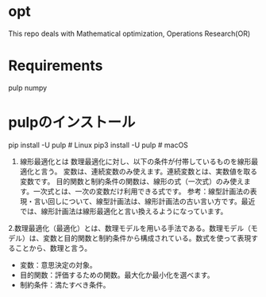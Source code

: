 # opt
This repo deals with Mathematical optimization, Operations Research(OR) 

# Requirements
pulp
numpy
# pulpのインストール 
pip install -U pulp # Linux
pip3 install -U pulp  # macOS

1. 線形最適化とは
  数理最適化に対し、以下の条件が付帯しているものを線形最適化と言う。
  変数は、連続変数のみ使えます。連続変数とは、実数値を取る変数です。
  目的関数と制約条件の関数は、線形の式（一次式）のみ使えます。一次式とは、一次の変数だけ利用できる式です。
  参考：線型計画法の表現・言い回しについて、線型計画法は、線形計画法の古い言い方です。最近では、線形計画法は線形最適化と言い換えるようになっています。
  
2.数理最適化（最適化）とは、数理モデルを用いる手法である。数理モデル（モデル）は、変数と目的関数と制約条件から構成されている。数式を使って表現することから、数理と言う。
- 変数：意思決定の対象。
- 目的関数：評価するための関数。最大化か最小化を選べます。
- 制約条件：満たすべき条件。 
